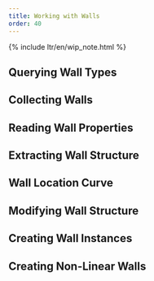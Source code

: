 ```yaml
---
title: Working with Walls
order: 40
---
```


{% include ltr/en/wip_note.html %}

## Querying Wall Types

## Collecting Walls

## Reading Wall Properties

## Extracting Wall Structure

<!-- https://github.com/mcneel/rhino.inside-revit/issues/42 -->

## Wall Location Curve

<!-- https://github.com/mcneel/rhino.inside-revit/issues/90 -->

## Modifying Wall Structure

## Creating Wall Instances

## Creating Non-Linear Walls

<!-- https://github.com/mcneel/rhino.inside-revit/issues/46 -->